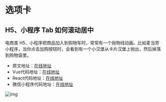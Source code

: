 # 选项卡

## H5、小程序 Tab 如何滚动居中

电商类 H5、小程序把商品加入到购物车时，常常有一个抛物线动画。比如麦当劳小程序，当你点击加购按钮时，会看到有一个小汉堡从卡片汉堡上抛出，然后掉落到购物袋里。

- 原文地址：[在线地址](https://juejin.cn/post/7322730720732921867)
- Vue代码地址：[在线地址](https://codesandbox.io/p/sandbox/vue-tab-scroll-to-center-qxw4vc)
- React代码地址：[在线地址](https://codesandbox.io/p/sandbox/react-tab-scroll-to-center-22939z)
- 微信小程序代码地址：[在线地址](https://developers.weixin.qq.com/s/npBjVpmj7XKc)

![img](/images/javascript/code/tab/t10001.gif)